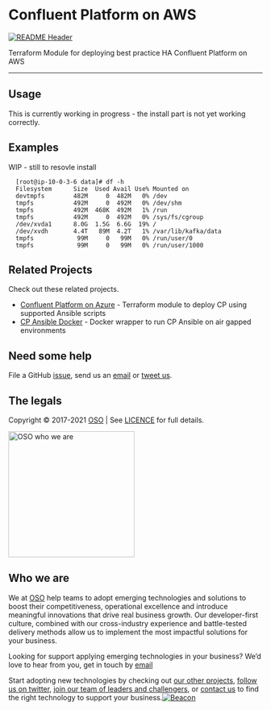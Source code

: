 
<!-- markdownlint-disable -->
# Confluent Platform on AWS
<!-- markdownlint-restore -->

[![README Header][readme_header_img]][readme_header_link]

<!--




  ** DO NOT EDIT THIS FILE
  **
  ** This file was automatically generated by the `build-harness`.
  ** 1) Make all changes to `README.yaml`
  ** 2) Run `make init` (you only need to do this once)
  ** 3) Run`make readme` to rebuild this file.
  **
  ** (We maintain HUNDREDS of open source projects. This is how we maintain our sanity.)
  **





-->
Terraform Module for deploying best practice HA Confluent Platform on AWS

---






## Usage

This is currently working in progress - the install part is not yet working correctly.




## Examples

WIP - still to resovle install
```shell
  [root@ip-10-0-3-6 data]# df -h
  Filesystem      Size  Used Avail Use% Mounted on
  devtmpfs        482M     0  482M   0% /dev
  tmpfs           492M     0  492M   0% /dev/shm
  tmpfs           492M  468K  492M   1% /run
  tmpfs           492M     0  492M   0% /sys/fs/cgroup
  /dev/xvda1      8.0G  1.5G  6.6G  19% /
  /dev/xvdh       4.4T   89M  4.2T   1% /var/lib/kafka/data
  tmpfs            99M     0   99M   0% /run/user/0
  tmpfs            99M     0   99M   0% /run/user/1000
```





## Related Projects

Check out these related projects.

- [Confluent Platform on Azure](https://github.com/osodevops/terraform-azure-confluent-platform) - Terraform module to deploy CP using supported Ansible scripts
- [CP Ansible Docker](https://github.com/osodevops/docker-cp-ansible) - Docker wrapper to run CP Ansible on air gapped environments



## Need some help

File a GitHub [issue](https://github.com/osodevops/aws-terraform-module-confluent/issues), send us an [email][email] or [tweet us][twitter].

## The legals

Copyright © 2017-2021 [OSO](https://oso.sh) | See [LICENCE](LICENSE) for full details.

[<img src="https://oso-public-resources.s3.eu-west-1.amazonaws.com/oso-logo-green.png" alt="OSO who we are" width="250"/>](https://oso.sh/who-we-are/)

## Who we are

We at [OSO][website] help teams to adopt emerging technologies and solutions to boost their competitiveness, operational excellence and introduce meaningful innovations that drive real business growth. Our developer-first culture, combined with our cross-industry experience and battle-tested delivery methods allow us to implement the most impactful solutions for your business.

Looking for support applying emerging technologies in your business? We’d love to hear from you, get in touch by [email][email]

Start adopting new technologies by checking out [our other projects][github], [follow us on twitter][twitter], [join our team of leaders and challengers][careers], or [contact us][contact] to find the right technology to support your business.[![Beacon][beacon]][website]

  [logo]: https://oso-public-resources.s3.eu-west-1.amazonaws.com/oso-logo-green.png
  [website]: https://oso.sh?utm_source=github&utm_medium=readme&utm_campaign=osodevops/aws-terraform-module-confluent&utm_content=website
  [github]: https://github.com/osodevops?utm_source=github&utm_medium=readme&utm_campaign=osodevops/aws-terraform-module-confluent&utm_content=github
  [careers]: https://oso.sh/careers/?utm_source=github&utm_medium=readme&utm_campaign=osodevops/aws-terraform-module-confluent&utm_content=careers
  [contact]: https://oso.sh/contact/?utm_source=github&utm_medium=readme&utm_campaign=osodevops/aws-terraform-module-confluent&utm_content=contact
  [linkedin]: https://www.linkedin.com/company/oso-devops?utm_source=github&utm_medium=readme&utm_campaign=osodevops/aws-terraform-module-confluent&utm_content=linkedin
  [twitter]: https://twitter.com/osodevops?utm_source=github&utm_medium=readme&utm_campaign=osodevops/aws-terraform-module-confluent&utm_content=twitter
  [email]: mailto:enquiries@oso.sh?utm_source=github&utm_medium=readme&utm_campaign=osodevops/aws-terraform-module-confluent&utm_content=email
  [readme_header_img]: https://oso-public-resources.s3.eu-west-1.amazonaws.com/oso-animation.gif
  [readme_header_link]: https://oso.sh/what-we-do/?utm_source=github&utm_medium=readme&utm_campaign=osodevops/aws-terraform-module-confluent&utm_content=readme_header_link
  [beacon]: https://github-analyics.ew.r.appspot.com/G-WV0Q3HYW08/osodevops/aws-terraform-module-confluent?pixel&cs=github&cm=readme&an=aws-terraform-module-confluent
